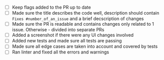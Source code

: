- [ ] Keep flags added to the PR up to date
- [ ] Made sure the title describes the code well, description should contain `Fixes #number_of_an_issue` and a brief decscription of changes
- [ ] Made sure the PR is readable and contains changes only related to 1 issue. Otherwise - divided into separate PRs 
- [ ] Added a screenshot if there were any UI changes involved 
- [ ] Added new tests and made sure all tests are passing
- [ ] Made sure all edge cases are taken into account and covered by tests
- [ ] Ran linter and fixed all the errors and warnings